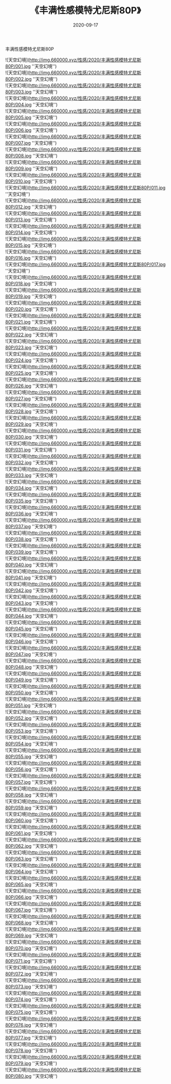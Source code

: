 ﻿---
layout: post
title:  《丰满性感模特尤尼斯80P》
date:   2020-09-17
img: http://img.660000.xyz/性感/2020/丰满性感模特尤尼斯80P/000.jpg
categories: [美女, 性感, 泳衣]
---

丰满性感模特尤尼斯80P



![天空幻境](http://img.660000.xyz/性感/2020/丰满性感模特尤尼斯80P/001.jpg ''天空幻境'') <br>
![天空幻境](http://img.660000.xyz/性感/2020/丰满性感模特尤尼斯80P/002.jpg ''天空幻境'') <br>
![天空幻境](http://img.660000.xyz/性感/2020/丰满性感模特尤尼斯80P/003.jpg ''天空幻境'') <br>
![天空幻境](http://img.660000.xyz/性感/2020/丰满性感模特尤尼斯80P/004.jpg ''天空幻境'') <br>
![天空幻境](http://img.660000.xyz/性感/2020/丰满性感模特尤尼斯80P/005.jpg ''天空幻境'') <br>
![天空幻境](http://img.660000.xyz/性感/2020/丰满性感模特尤尼斯80P/006.jpg ''天空幻境'') <br>
![天空幻境](http://img.660000.xyz/性感/2020/丰满性感模特尤尼斯80P/007.jpg ''天空幻境'') <br>
![天空幻境](http://img.660000.xyz/性感/2020/丰满性感模特尤尼斯80P/008.jpg ''天空幻境'') <br>
![天空幻境](http://img.660000.xyz/性感/2020/丰满性感模特尤尼斯80P/009.jpg ''天空幻境'') <br>
![天空幻境](http://img.660000.xyz/性感/2020/丰满性感模特尤尼斯80P/010.jpg ''天空幻境'') <br>
![天空幻境](http://img.660000.xyz/性感/2020/丰满性感模特尤尼斯80P/011.jpg ''天空幻境'') <br>
![天空幻境](http://img.660000.xyz/性感/2020/丰满性感模特尤尼斯80P/012.jpg ''天空幻境'') <br>
![天空幻境](http://img.660000.xyz/性感/2020/丰满性感模特尤尼斯80P/013.jpg ''天空幻境'') <br>
![天空幻境](http://img.660000.xyz/性感/2020/丰满性感模特尤尼斯80P/014.jpg ''天空幻境'') <br>
![天空幻境](http://img.660000.xyz/性感/2020/丰满性感模特尤尼斯80P/015.jpg ''天空幻境'') <br>
![天空幻境](http://img.660000.xyz/性感/2020/丰满性感模特尤尼斯80P/016.jpg ''天空幻境'') <br>
![天空幻境](http://img.660000.xyz/性感/2020/丰满性感模特尤尼斯80P/017.jpg ''天空幻境'') <br>
![天空幻境](http://img.660000.xyz/性感/2020/丰满性感模特尤尼斯80P/018.jpg ''天空幻境'') <br>
![天空幻境](http://img.660000.xyz/性感/2020/丰满性感模特尤尼斯80P/019.jpg ''天空幻境'') <br>
![天空幻境](http://img.660000.xyz/性感/2020/丰满性感模特尤尼斯80P/020.jpg ''天空幻境'') <br>
![天空幻境](http://img.660000.xyz/性感/2020/丰满性感模特尤尼斯80P/021.jpg ''天空幻境'') <br>
![天空幻境](http://img.660000.xyz/性感/2020/丰满性感模特尤尼斯80P/022.jpg ''天空幻境'') <br>
![天空幻境](http://img.660000.xyz/性感/2020/丰满性感模特尤尼斯80P/023.jpg ''天空幻境'') <br>
![天空幻境](http://img.660000.xyz/性感/2020/丰满性感模特尤尼斯80P/024.jpg ''天空幻境'') <br>
![天空幻境](http://img.660000.xyz/性感/2020/丰满性感模特尤尼斯80P/025.jpg ''天空幻境'') <br>
![天空幻境](http://img.660000.xyz/性感/2020/丰满性感模特尤尼斯80P/026.jpg ''天空幻境'') <br>
![天空幻境](http://img.660000.xyz/性感/2020/丰满性感模特尤尼斯80P/027.jpg ''天空幻境'') <br>
![天空幻境](http://img.660000.xyz/性感/2020/丰满性感模特尤尼斯80P/028.jpg ''天空幻境'') <br>
![天空幻境](http://img.660000.xyz/性感/2020/丰满性感模特尤尼斯80P/029.jpg ''天空幻境'') <br>
![天空幻境](http://img.660000.xyz/性感/2020/丰满性感模特尤尼斯80P/030.jpg ''天空幻境'') <br>
![天空幻境](http://img.660000.xyz/性感/2020/丰满性感模特尤尼斯80P/031.jpg ''天空幻境'') <br>
![天空幻境](http://img.660000.xyz/性感/2020/丰满性感模特尤尼斯80P/032.jpg ''天空幻境'') <br>
![天空幻境](http://img.660000.xyz/性感/2020/丰满性感模特尤尼斯80P/033.jpg ''天空幻境'') <br>
![天空幻境](http://img.660000.xyz/性感/2020/丰满性感模特尤尼斯80P/034.jpg ''天空幻境'') <br>
![天空幻境](http://img.660000.xyz/性感/2020/丰满性感模特尤尼斯80P/035.jpg ''天空幻境'') <br>
![天空幻境](http://img.660000.xyz/性感/2020/丰满性感模特尤尼斯80P/036.jpg ''天空幻境'') <br>
![天空幻境](http://img.660000.xyz/性感/2020/丰满性感模特尤尼斯80P/037.jpg ''天空幻境'') <br>
![天空幻境](http://img.660000.xyz/性感/2020/丰满性感模特尤尼斯80P/038.jpg ''天空幻境'') <br>
![天空幻境](http://img.660000.xyz/性感/2020/丰满性感模特尤尼斯80P/039.jpg ''天空幻境'') <br>
![天空幻境](http://img.660000.xyz/性感/2020/丰满性感模特尤尼斯80P/040.jpg ''天空幻境'') <br>
![天空幻境](http://img.660000.xyz/性感/2020/丰满性感模特尤尼斯80P/041.jpg ''天空幻境'') <br>
![天空幻境](http://img.660000.xyz/性感/2020/丰满性感模特尤尼斯80P/042.jpg ''天空幻境'') <br>
![天空幻境](http://img.660000.xyz/性感/2020/丰满性感模特尤尼斯80P/043.jpg ''天空幻境'') <br>
![天空幻境](http://img.660000.xyz/性感/2020/丰满性感模特尤尼斯80P/044.jpg ''天空幻境'') <br>
![天空幻境](http://img.660000.xyz/性感/2020/丰满性感模特尤尼斯80P/045.jpg ''天空幻境'') <br>
![天空幻境](http://img.660000.xyz/性感/2020/丰满性感模特尤尼斯80P/046.jpg ''天空幻境'') <br>
![天空幻境](http://img.660000.xyz/性感/2020/丰满性感模特尤尼斯80P/047.jpg ''天空幻境'') <br>
![天空幻境](http://img.660000.xyz/性感/2020/丰满性感模特尤尼斯80P/048.jpg ''天空幻境'') <br>
![天空幻境](http://img.660000.xyz/性感/2020/丰满性感模特尤尼斯80P/049.jpg ''天空幻境'') <br>
![天空幻境](http://img.660000.xyz/性感/2020/丰满性感模特尤尼斯80P/050.jpg ''天空幻境'') <br>
![天空幻境](http://img.660000.xyz/性感/2020/丰满性感模特尤尼斯80P/051.jpg ''天空幻境'') <br>
![天空幻境](http://img.660000.xyz/性感/2020/丰满性感模特尤尼斯80P/052.jpg ''天空幻境'') <br>
![天空幻境](http://img.660000.xyz/性感/2020/丰满性感模特尤尼斯80P/053.jpg ''天空幻境'') <br>
![天空幻境](http://img.660000.xyz/性感/2020/丰满性感模特尤尼斯80P/054.jpg ''天空幻境'') <br>
![天空幻境](http://img.660000.xyz/性感/2020/丰满性感模特尤尼斯80P/055.jpg ''天空幻境'') <br>
![天空幻境](http://img.660000.xyz/性感/2020/丰满性感模特尤尼斯80P/056.jpg ''天空幻境'') <br>
![天空幻境](http://img.660000.xyz/性感/2020/丰满性感模特尤尼斯80P/057.jpg ''天空幻境'') <br>
![天空幻境](http://img.660000.xyz/性感/2020/丰满性感模特尤尼斯80P/058.jpg ''天空幻境'') <br>
![天空幻境](http://img.660000.xyz/性感/2020/丰满性感模特尤尼斯80P/059.jpg ''天空幻境'') <br>
![天空幻境](http://img.660000.xyz/性感/2020/丰满性感模特尤尼斯80P/060.jpg ''天空幻境'') <br>
![天空幻境](http://img.660000.xyz/性感/2020/丰满性感模特尤尼斯80P/061.jpg ''天空幻境'') <br>
![天空幻境](http://img.660000.xyz/性感/2020/丰满性感模特尤尼斯80P/062.jpg ''天空幻境'') <br>
![天空幻境](http://img.660000.xyz/性感/2020/丰满性感模特尤尼斯80P/063.jpg ''天空幻境'') <br>
![天空幻境](http://img.660000.xyz/性感/2020/丰满性感模特尤尼斯80P/064.jpg ''天空幻境'') <br>
![天空幻境](http://img.660000.xyz/性感/2020/丰满性感模特尤尼斯80P/065.jpg ''天空幻境'') <br>
![天空幻境](http://img.660000.xyz/性感/2020/丰满性感模特尤尼斯80P/066.jpg ''天空幻境'') <br>
![天空幻境](http://img.660000.xyz/性感/2020/丰满性感模特尤尼斯80P/067.jpg ''天空幻境'') <br>
![天空幻境](http://img.660000.xyz/性感/2020/丰满性感模特尤尼斯80P/068.jpg ''天空幻境'') <br>
![天空幻境](http://img.660000.xyz/性感/2020/丰满性感模特尤尼斯80P/069.jpg ''天空幻境'') <br>
![天空幻境](http://img.660000.xyz/性感/2020/丰满性感模特尤尼斯80P/070.jpg ''天空幻境'') <br>
![天空幻境](http://img.660000.xyz/性感/2020/丰满性感模特尤尼斯80P/071.jpg ''天空幻境'') <br>
![天空幻境](http://img.660000.xyz/性感/2020/丰满性感模特尤尼斯80P/072.jpg ''天空幻境'') <br>
![天空幻境](http://img.660000.xyz/性感/2020/丰满性感模特尤尼斯80P/073.jpg ''天空幻境'') <br>
![天空幻境](http://img.660000.xyz/性感/2020/丰满性感模特尤尼斯80P/074.jpg ''天空幻境'') <br>
![天空幻境](http://img.660000.xyz/性感/2020/丰满性感模特尤尼斯80P/075.jpg ''天空幻境'') <br>
![天空幻境](http://img.660000.xyz/性感/2020/丰满性感模特尤尼斯80P/076.jpg ''天空幻境'') <br>
![天空幻境](http://img.660000.xyz/性感/2020/丰满性感模特尤尼斯80P/077.jpg ''天空幻境'') <br>
![天空幻境](http://img.660000.xyz/性感/2020/丰满性感模特尤尼斯80P/078.jpg ''天空幻境'') <br>
![天空幻境](http://img.660000.xyz/性感/2020/丰满性感模特尤尼斯80P/079.jpg ''天空幻境'') <br>
![天空幻境](http://img.660000.xyz/性感/2020/丰满性感模特尤尼斯80P/080.jpg ''天空幻境'') <br>